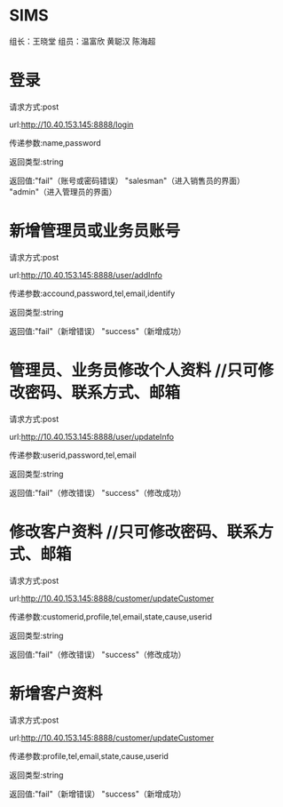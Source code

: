 # SIMS
组长：王晓堂   组员：温富欣  黄聪汉  陈海超 


# 登录

请求方式:post

url:http://10.40.153.145:8888/login

传递参数:name,password

返回类型:string

返回值:"fail"（账号或密码错误）  "salesman"（进入销售员的界面）  "admin"（进入管理员的界面）

# 新增管理员或业务员账号

请求方式:post

url:http://10.40.153.145:8888/user/addInfo

传递参数:accound,password,tel,email,identify

返回类型:string

返回值:"fail"（新增错误）  "success"（新增成功）

# 管理员、业务员修改个人资料    //只可修改密码、联系方式、邮箱

请求方式:post

url:http://10.40.153.145:8888/user/updateInfo

传递参数:userid,password,tel,email

返回类型:string

返回值:"fail"（修改错误）  "success"（修改成功）



# 修改客户资料    //只可修改密码、联系方式、邮箱

请求方式:post

url:http://10.40.153.145:8888/customer/updateCustomer

传递参数:customerid,profile,tel,email,state,cause,userid

返回类型:string

返回值:"fail"（修改错误）  "success"（修改成功）

# 新增客户资料

请求方式:post

url:http://10.40.153.145:8888/customer/updateCustomer

传递参数:profile,tel,email,state,cause,userid

返回类型:string

返回值:"fail"（新增错误）  "success"（新增成功）